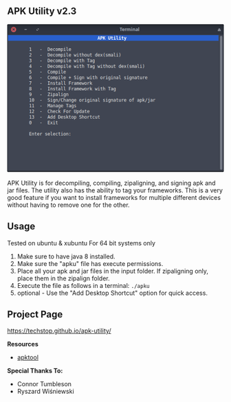 ## APK Utility v2.3
![image](tools/menu.png)

APK Utility is for decompiling, compiling, zipaligning, and signing apk and jar files. The utility also has the ability to tag your frameworks. This is a very good feature if you want to install frameworks for multiple different devices without having to remove one for the other.

## Usage
Tested on ubuntu & xubuntu
For 64 bit systems only

1. Make sure to have java 8 installed.
2. Make sure the "apku" file has execute permissions.
3. Place all your apk and jar files in the input folder. If zipaligning only, place them in the zipalign folder.
4. Execute the file as follows in a terminal: `./apku`
5. optional - Use the "Add Desktop Shortcut" option for quick access.

## Project Page
https://techstop.github.io/apk-utility/

**Resources**
- [apktool](https://ibotpeaches.github.io/Apktool/)

**Special Thanks To:**
- Connor Tumbleson
- Ryszard Wiśniewski
